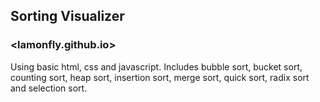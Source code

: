 ## Sorting Visualizer
### <lamonfly.github.io>
Using basic html, css and javascript.
Includes bubble sort, bucket sort, counting sort, heap sort, insertion sort, merge sort, quick sort, radix sort and selection sort.
